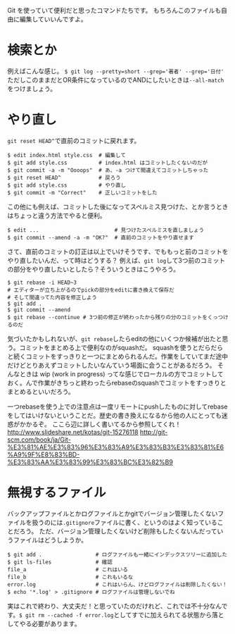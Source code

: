 Git を使っていて便利だと思ったコマンドたちです。
もちろんこのファイルも自由に編集していいんですよ。

# 検索とか
例えばこんな感じ。
`$ git log --pretty=short --grep='著者' --grep='日付'`
ただしこのままだとOR条件になっているのでANDにしたいときは`--all-match`をつけましょう。

# やり直し
`git reset HEAD^`で直前のコミットに戻れます。

    $ edit index.html style.css  # 編集して
    $ git add style.css          # index.html はコミットしたくないのだが
    $ git commit -a -m "Oooops"  # あ、-a つけて間違えてコミットしちゃった
    $ git reset HEAD^            # 戻ろう
    $ git add style.css          # やり直し
    $ git commit -m "Correct"    # 正しいコミットをした

この他にも例えば、コミットした後になってスペルミス見つけた、とか言うときはちょっと違う方法でやると便利。

    $ edit ...                        # 見つけたスペルミスを直しましょう
    $ git commit --amend -a -m "OK?"  # 直前のコミットをやり直せます

さて、直前のコミットの訂正は以上でいけそうです、でももっと前のコミットをやり直したいんだ、って時はどうする？
例えば、`git log`して3つ前のコミットの部分をやり直したいとしたら？そういうときはこうやろう。

    $ git rebase -i HEAD~3
    # エディターが立ち上がるのでpickの部分をeditに書き換えて保存だ
    # そして間違ってた内容を修正しよう
    $ git add .
    $ git commit --amend
    $ git rebase --continue # 3つ前の修正が終わったから残りの分のコミットをくっつけるのだ

気づいたかもしれないが、`git rebase`したらeditの他にいくつか候補が出たと思う。コミットをまとめる上で便利なのがsquashだ。
squashを使うとだらだらと続くコミットをすっきりと一つにまとめられるんだ。作業をしていてまだ途中だけどとりあえずコミットしたいなんていう場面に会うことがあるだろう。
そんなときは wip (work in progress) ってな感じでローカルの方でコミットしておく。んで作業がきちっと終わったらrebaseのsquashでコミットをすっきりとまとめるといいだろう。

一つrebaseを使う上での注意点は一度リモートにpushしたものに対してrebaseをしてはいけないということだ。歴史の書き換えになるから他の人にとっても迷惑がかかるぞ。
ここら辺に詳しく書いてるから参照してくれ！
http://www.slideshare.net/kotas/git-15276118
http://git-scm.com/book/ja/Git-%E3%81%AE%E3%83%96%E3%83%A9%E3%83%B3%E3%83%81%E6%A9%9F%E8%83%BD-%E3%83%AA%E3%83%99%E3%83%BC%E3%82%B9

# 無視するファイル
バックアップファイルとかログファイルとかgitでバージョン管理したくないファイルを扱うのには`.gitignore`ファイルに書く、というのはよく知っていることだろう。
ただ、バージョン管理したくないけど削除もしたくないんだっていうファイルはどうしようか。

    $ git add .                 # ログファイルも一緒にインデックスツリーに追加した
    $ git ls-files              # 確認
    file_a                      # これはいる
    file_b                      # これもいるな
    error.log                   # これはいらん、けどログファイルは削除したくない！
    $ echo '*.log' > .gitignore # ログファイルは管理しないでね

実はこれで終わり、大丈夫だ！と思っていたのだけれど、これでは不十分なんです。`$ git rm --cached -f error.log`としてすでに加えられてる状態から落としてやる必要があります。
